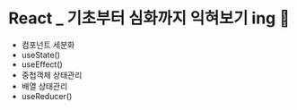 # React \_ 기초부터 심화까지 익혀보기 ing :star2:

- 컴포넌트 세분화
- useState()
- useEffect()
- 중첩객체 상태관리
- 배열 상태관리
- useReducer()
